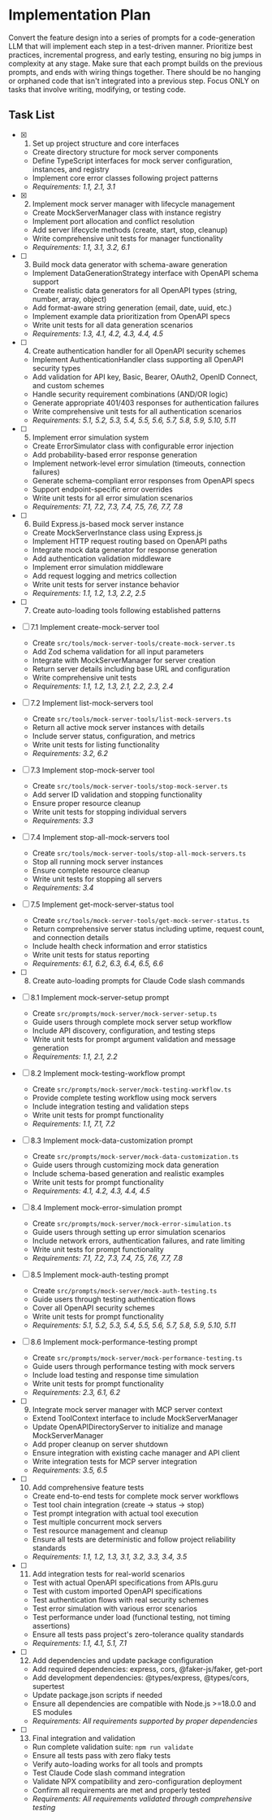 # Implementation Plan

Convert the feature design into a series of prompts for a code-generation LLM that will implement each step in a test-driven manner. Prioritize best practices, incremental progress, and early testing, ensuring no big jumps in complexity at any stage. Make sure that each prompt builds on the previous prompts, and ends with wiring things together. There should be no hanging or orphaned code that isn't integrated into a previous step. Focus ONLY on tasks that involve writing, modifying, or testing code.

## Task List

- [x] 1. Set up project structure and core interfaces
  - Create directory structure for mock server components
  - Define TypeScript interfaces for mock server configuration, instances, and registry
  - Implement core error classes following project patterns
  - _Requirements: 1.1, 2.1, 3.1_

- [x] 2. Implement mock server manager with lifecycle management
  - Create MockServerManager class with instance registry
  - Implement port allocation and conflict resolution
  - Add server lifecycle methods (create, start, stop, cleanup)
  - Write comprehensive unit tests for manager functionality
  - _Requirements: 1.1, 3.1, 3.2, 6.1_

- [ ] 3. Build mock data generator with schema-aware generation
  - Implement DataGenerationStrategy interface with OpenAPI schema support
  - Create realistic data generators for all OpenAPI types (string, number, array, object)
  - Add format-aware string generation (email, date, uuid, etc.)
  - Implement example data prioritization from OpenAPI specs
  - Write unit tests for all data generation scenarios
  - _Requirements: 1.3, 4.1, 4.2, 4.3, 4.4, 4.5_

- [ ] 4. Create authentication handler for all OpenAPI security schemes
  - Implement AuthenticationHandler class supporting all OpenAPI security types
  - Add validation for API key, Basic, Bearer, OAuth2, OpenID Connect, and custom schemes
  - Handle security requirement combinations (AND/OR logic)
  - Generate appropriate 401/403 responses for authentication failures
  - Write comprehensive unit tests for all authentication scenarios
  - _Requirements: 5.1, 5.2, 5.3, 5.4, 5.5, 5.6, 5.7, 5.8, 5.9, 5.10, 5.11_

- [ ] 5. Implement error simulation system
  - Create ErrorSimulator class with configurable error injection
  - Add probability-based error response generation
  - Implement network-level error simulation (timeouts, connection failures)
  - Generate schema-compliant error responses from OpenAPI specs
  - Support endpoint-specific error overrides
  - Write unit tests for all error simulation scenarios
  - _Requirements: 7.1, 7.2, 7.3, 7.4, 7.5, 7.6, 7.7, 7.8_

- [ ] 6. Build Express.js-based mock server instance
  - Create MockServerInstance class using Express.js
  - Implement HTTP request routing based on OpenAPI paths
  - Integrate mock data generator for response generation
  - Add authentication validation middleware
  - Implement error simulation middleware
  - Add request logging and metrics collection
  - Write unit tests for server instance behavior
  - _Requirements: 1.1, 1.2, 1.3, 2.2, 2.5_

- [ ] 7. Create auto-loading tools following established patterns
- [ ] 7.1 Implement create-mock-server tool
  - Create `src/tools/mock-server-tools/create-mock-server.ts`
  - Add Zod schema validation for all input parameters
  - Integrate with MockServerManager for server creation
  - Return server details including base URL and configuration
  - Write comprehensive unit tests
  - _Requirements: 1.1, 1.2, 1.3, 2.1, 2.2, 2.3, 2.4_

- [ ] 7.2 Implement list-mock-servers tool
  - Create `src/tools/mock-server-tools/list-mock-servers.ts`
  - Return all active mock server instances with details
  - Include server status, configuration, and metrics
  - Write unit tests for listing functionality
  - _Requirements: 3.2, 6.2_

- [ ] 7.3 Implement stop-mock-server tool
  - Create `src/tools/mock-server-tools/stop-mock-server.ts`
  - Add server ID validation and stopping functionality
  - Ensure proper resource cleanup
  - Write unit tests for stopping individual servers
  - _Requirements: 3.3_

- [ ] 7.4 Implement stop-all-mock-servers tool
  - Create `src/tools/mock-server-tools/stop-all-mock-servers.ts`
  - Stop all running mock server instances
  - Ensure complete resource cleanup
  - Write unit tests for stopping all servers
  - _Requirements: 3.4_

- [ ] 7.5 Implement get-mock-server-status tool
  - Create `src/tools/mock-server-tools/get-mock-server-status.ts`
  - Return comprehensive server status including uptime, request count, and connection details
  - Include health check information and error statistics
  - Write unit tests for status reporting
  - _Requirements: 6.1, 6.2, 6.3, 6.4, 6.5, 6.6_

- [ ] 8. Create auto-loading prompts for Claude Code slash commands
- [ ] 8.1 Implement mock-server-setup prompt
  - Create `src/prompts/mock-server/mock-server-setup.ts`
  - Guide users through complete mock server setup workflow
  - Include API discovery, configuration, and testing steps
  - Write unit tests for prompt argument validation and message generation
  - _Requirements: 1.1, 2.1, 2.2_

- [ ] 8.2 Implement mock-testing-workflow prompt
  - Create `src/prompts/mock-server/mock-testing-workflow.ts`
  - Provide complete testing workflow using mock servers
  - Include integration testing and validation steps
  - Write unit tests for prompt functionality
  - _Requirements: 1.1, 7.1, 7.2_

- [ ] 8.3 Implement mock-data-customization prompt
  - Create `src/prompts/mock-server/mock-data-customization.ts`
  - Guide users through customizing mock data generation
  - Include schema-based generation and realistic examples
  - Write unit tests for prompt functionality
  - _Requirements: 4.1, 4.2, 4.3, 4.4, 4.5_

- [ ] 8.4 Implement mock-error-simulation prompt
  - Create `src/prompts/mock-server/mock-error-simulation.ts`
  - Guide users through setting up error simulation scenarios
  - Include network errors, authentication failures, and rate limiting
  - Write unit tests for prompt functionality
  - _Requirements: 7.1, 7.2, 7.3, 7.4, 7.5, 7.6, 7.7, 7.8_

- [ ] 8.5 Implement mock-auth-testing prompt
  - Create `src/prompts/mock-server/mock-auth-testing.ts`
  - Guide users through testing authentication flows
  - Cover all OpenAPI security schemes
  - Write unit tests for prompt functionality
  - _Requirements: 5.1, 5.2, 5.3, 5.4, 5.5, 5.6, 5.7, 5.8, 5.9, 5.10, 5.11_

- [ ] 8.6 Implement mock-performance-testing prompt
  - Create `src/prompts/mock-server/mock-performance-testing.ts`
  - Guide users through performance testing with mock servers
  - Include load testing and response time simulation
  - Write unit tests for prompt functionality
  - _Requirements: 2.3, 6.1, 6.2_

- [ ] 9. Integrate mock server manager with MCP server context
  - Extend ToolContext interface to include MockServerManager
  - Update OpenAPIDirectoryServer to initialize and manage MockServerManager
  - Add proper cleanup on server shutdown
  - Ensure integration with existing cache manager and API client
  - Write integration tests for MCP server integration
  - _Requirements: 3.5, 6.5_

- [ ] 10. Add comprehensive feature tests
  - Create end-to-end tests for complete mock server workflows
  - Test tool chain integration (create → status → stop)
  - Test prompt integration with actual tool execution
  - Test multiple concurrent mock servers
  - Test resource management and cleanup
  - Ensure all tests are deterministic and follow project reliability standards
  - _Requirements: 1.1, 1.2, 1.3, 3.1, 3.2, 3.3, 3.4, 3.5_

- [ ] 11. Add integration tests for real-world scenarios
  - Test with actual OpenAPI specifications from APIs.guru
  - Test with custom imported OpenAPI specifications
  - Test authentication flows with real security schemes
  - Test error simulation with various error scenarios
  - Test performance under load (functional testing, not timing assertions)
  - Ensure all tests pass project's zero-tolerance quality standards
  - _Requirements: 1.1, 4.1, 5.1, 7.1_

- [ ] 12. Add dependencies and update package configuration
  - Add required dependencies: express, cors, @faker-js/faker, get-port
  - Add development dependencies: @types/express, @types/cors, supertest
  - Update package.json scripts if needed
  - Ensure all dependencies are compatible with Node.js >=18.0.0 and ES modules
  - _Requirements: All requirements supported by proper dependencies_

- [ ] 13. Final integration and validation
  - Run complete validation suite: `npm run validate`
  - Ensure all tests pass with zero flaky tests
  - Verify auto-loading works for all tools and prompts
  - Test Claude Code slash command integration
  - Validate NPX compatibility and zero-configuration deployment
  - Confirm all requirements are met and properly tested
  - _Requirements: All requirements validated through comprehensive testing_